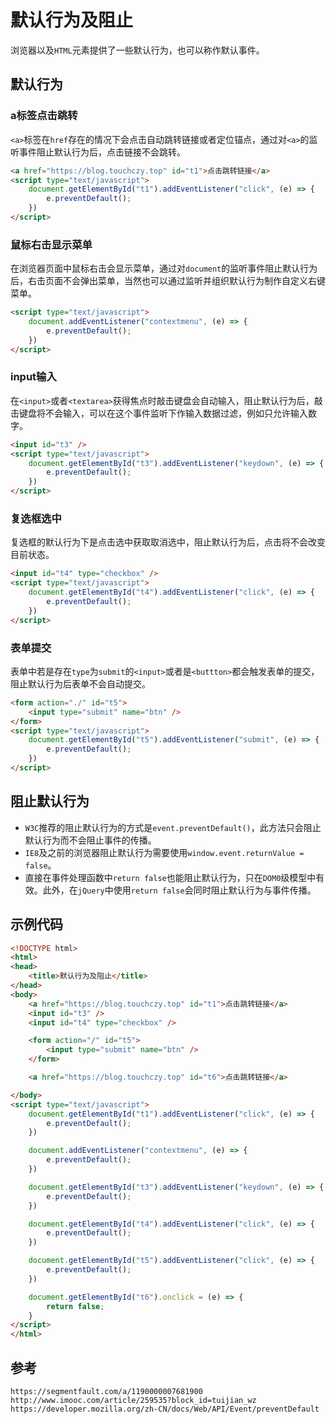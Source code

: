 # 默认行为及阻止
浏览器以及`HTML`元素提供了一些默认行为，也可以称作默认事件。

## 默认行为

### a标签点击跳转
`<a>`标签在`href`存在的情况下会点击自动跳转链接或者定位锚点，通过对`<a>`的监听事件阻止默认行为后，点击链接不会跳转。

```html
<a href="https://blog.touchczy.top" id="t1">点击跳转链接</a>
<script type="text/javascript">
    document.getElementById("t1").addEventListener("click", (e) => {
        e.preventDefault();
    })
</script>
```

### 鼠标右击显示菜单
在浏览器页面中鼠标右击会显示菜单，通过对`document`的监听事件阻止默认行为后，右击页面不会弹出菜单，当然也可以通过监听并组织默认行为制作自定义右键菜单。

```html
<script type="text/javascript">
    document.addEventListener("contextmenu", (e) => {
        e.preventDefault();
    })
</script>
```

### input输入
在`<input>`或者`<textarea>`获得焦点时敲击键盘会自动输入，阻止默认行为后，敲击键盘将不会输入，可以在这个事件监听下作输入数据过滤，例如只允许输入数字。

```html
<input id="t3" />
<script type="text/javascript">
    document.getElementById("t3").addEventListener("keydown", (e) => {
        e.preventDefault();
    })
</script>
```

### 复选框选中
复选框的默认行为下是点击选中获取取消选中，阻止默认行为后，点击将不会改变目前状态。

```html
<input id="t4" type="checkbox" />
<script type="text/javascript">
    document.getElementById("t4").addEventListener("click", (e) => {
        e.preventDefault();
    })
</script>
```

### 表单提交
表单中若是存在`type`为`submit`的`<input>`或者是`<buttton>`都会触发表单的提交，阻止默认行为后表单不会自动提交。

```html
<form action="./" id="t5">
    <input type="submit" name="btn" />
</form>
<script type="text/javascript">
    document.getElementById("t5").addEventListener("submit", (e) => {
        e.preventDefault();
    })
</script>
```

## 阻止默认行为
* `W3C`推荐的阻止默认行为的方式是`event.preventDefault()`，此方法只会阻止默认行为而不会阻止事件的传播。
* `IE8`及之前的浏览器阻止默认行为需要使用`window.event.returnValue = false`。
* 直接在事件处理函数中`return false`也能阻止默认行为，只在`DOM0`级模型中有效。此外，在`jQuery`中使用`return false`会同时阻止默认行为与事件传播。

## 示例代码

```html
<!DOCTYPE html>
<html>
<head>
    <title>默认行为及阻止</title>
</head>
<body>
    <a href="https://blog.touchczy.top" id="t1">点击跳转链接</a>
    <input id="t3" />
    <input id="t4" type="checkbox" />

    <form action="/" id="t5">
        <input type="submit" name="btn" />
    </form>

    <a href="https://blog.touchczy.top" id="t6">点击跳转链接</a>

</body>
<script type="text/javascript">
    document.getElementById("t1").addEventListener("click", (e) => {
        e.preventDefault();
    })

    document.addEventListener("contextmenu", (e) => {
        e.preventDefault();
    })

    document.getElementById("t3").addEventListener("keydown", (e) => {
        e.preventDefault();
    })

    document.getElementById("t4").addEventListener("click", (e) => {
        e.preventDefault();
    })

    document.getElementById("t5").addEventListener("click", (e) => {
        e.preventDefault();
    })

    document.getElementById("t6").onclick = (e) => {
        return false;
    }
</script>
</html>
```




## 参考

```
https://segmentfault.com/a/1190000007681900
http://www.imooc.com/article/259535?block_id=tuijian_wz
https://developer.mozilla.org/zh-CN/docs/Web/API/Event/preventDefault
```
